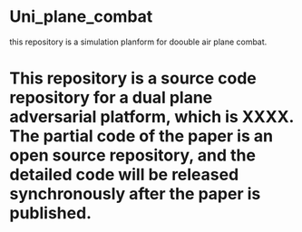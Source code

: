 # Uni_plane_combat
this repository is a simulation planform for doouble air plane combat.
# This repository is a source code repository for a dual plane adversarial platform, which is XXXX. The partial code of the paper is an open source repository, and the detailed code will be released synchronously after the paper is published.
